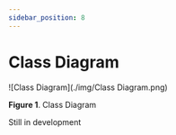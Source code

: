 ```yaml
---
sidebar_position: 8
---
```


# Class Diagram
![Class Diagram](./img/Class Diagram.png)

**Figure 1**. Class Diagram

Still in development
